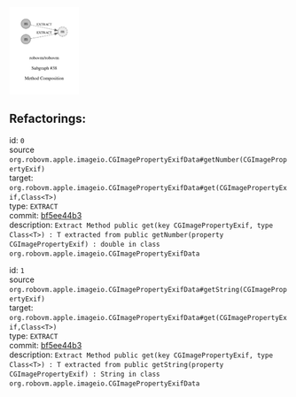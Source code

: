<img src=subgraph_atomic_38.svg width=25%>

## Refactorings:

id: `0`\
source `org.robovm.apple.imageio.CGImagePropertyExifData#getNumber(CGImagePropertyExif)`\
target: `org.robovm.apple.imageio.CGImagePropertyExifData#get(CGImagePropertyExif,Class<T>)`\
type: `EXTRACT`\
commit: [bf5ee44b3](https://github.com/robovm/robovm/commit/bf5ee44b3b576e01ab09cae9f50300417b01dc07)\
description: `Extract Method public get(key CGImagePropertyExif, type Class<T>) : T extracted from public getNumber(property CGImagePropertyExif) : double in class org.robovm.apple.imageio.CGImagePropertyExifData`

id: `1`\
source `org.robovm.apple.imageio.CGImagePropertyExifData#getString(CGImagePropertyExif)`\
target: `org.robovm.apple.imageio.CGImagePropertyExifData#get(CGImagePropertyExif,Class<T>)`\
type: `EXTRACT`\
commit: [bf5ee44b3](https://github.com/robovm/robovm/commit/bf5ee44b3b576e01ab09cae9f50300417b01dc07)\
description: `Extract Method public get(key CGImagePropertyExif, type Class<T>) : T extracted from public getString(property CGImagePropertyExif) : String in class org.robovm.apple.imageio.CGImagePropertyExifData`

